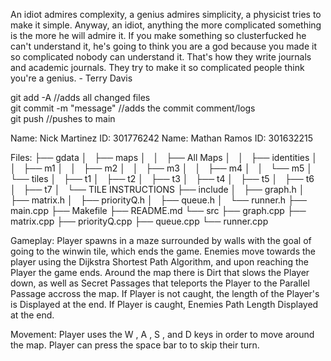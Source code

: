 An idiot admires complexity, a genius admires simplicity, a physicist tries to make it simple. Anyway, an idiot, anything the more complicated something is the more he will admire it. If you make something so clusterfucked he can't understand it, he's going to think you are a god because you made it so complicated nobody can understand it. That's how they write journals and academic journals. They try to make it so complicated people think you're a genius. - Terry Davis

git add -A //adds all changed files                      \
git commit -m "message" //adds the commit comment/logs   \
git push //pushes to main                                

Name: Nick Martinez ID: 301776242
Name: Mathan Ramos ID: 301632215

Files:
├── gdata
│   ├── maps
│   │   ├── All Maps
│   │   ├── identities
│   │   ├── m1
│   │   ├── m2
│   │   ├── m3
│   │   ├── m4
│   │   └── m5
│   └── tiles
│       ├── t1
│       ├── t2
│       ├── t3
│       ├── t4
│       ├── t5
│       ├── t6
│       ├── t7
│       └── TILE INSTRUCTIONS
├── include
│   ├── graph.h
│   ├── matrix.h
│   ├── priorityQ.h
│   ├── queue.h
│   └── runner.h
├── main.cpp
├── Makefile
├── README.md
└── src
    ├── graph.cpp
    ├── matrix.cpp
    ├── priorityQ.cpp
    ├── queue.cpp
    └── runner.cpp

Gameplay:
Player spawns in a maze surrounded by walls with the goal of going to the winwin tile, which ends the game. 
Enemies move towards the player using the Dijkstra Shortest Path Algorithm, and upon reaching the Player the game ends.
Around the map there is Dirt that slows the Player down, as well as Secret Passages that teleports the Player to the Parallel Passage accross the map.
If Player is not caught, the length of the Player's is Displayed at the end. If Player is caught, Enemies Path Length Displayed at the end.

Movement: 
Player uses the W , A , S , and D keys in order to move around the map.
Player can press the space bar to to skip their turn.





